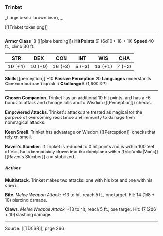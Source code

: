 ### Trinket
_Large beast (brown bear), _

![[Trinket token.png]]




---

**Armor Class** 18 ([[plate barding]])
**Hit Points** 61 (6d10 + 18 + 10)
**Speed** 40 ft., climb 30 ft.

| STR     | DEX     | CON     | INT     | WIS     | CHA     |
|---------|---------|---------|---------|---------|---------|
| 19 (+4) | 10 (+0) | 16 (+3) | 5 (-3) | 13 (+1) | 7 (-2) |

**Skills** [[perception]] +10
**Passive Perception** 20
**Languages** understands Common but can't speak it
**Challenge** 5 (1,800 XP)

---

**Chosen Companion**. Trinket has an additional 10 hit points, and has a +6 bonus to attack and damage rolls and to Wisdom ([[Perception]]) checks.

**Empowered Attacks**. Trinket's attacks are treated as magical for the purpose of overcoming resistance and immunity to damage from nonmagical attacks.

**Keen Smell**. Trinket has advantage on Wisdom ([[Perception]]) checks that rely on smell.

**Raven's Slumber**. If Trinket is reduced to 0 hit points and is within 100 feet of Vex, he is immediately drawn into the demiplane within [[Vex'ahlia|Vex's]] [[Raven's Slumber]] and stabilized.

##### Actions
**Multiattack**. Trinket makes two attacks: one with his bite and one with his claws.

**Bite**. _Melee Weapon Attack:_ +13 to hit, reach 5 ft., one target. Hit: 14 (1d8 + 10) piercing damage.

**Claws**. _Melee Weapon Attack:_ +13 to hit, reach 5 ft., one target. Hit: 17 (2d6 + 10) slashing damage.


---

Source: [[TDCSR]], page 266
